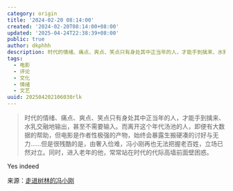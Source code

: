 ```yaml
---
category: origin
title: '2024-02-20 08:14:00'
created: '2024-02-20T08:14:00+08:00'
updated: '2025-04-24T22:38:39+08:00'
public: true
author: dkphhh
description: 时代的情绪、痛点、爽点、笑点只有身处其中正当年的人，才能手到擒来、水乳交融地输出，甚至不需要输入……
tags:
  - 电影
  - 评论
  - 文化
  - 情绪
  - 文艺
uuid: 202504202106030rlk
---
```


> 时代的情绪、痛点、爽点、笑点只有身处其中正当年的人，才能手到擒来、水乳交融地输出，甚至不需要输入。而离开这个年代汤池的人，即便有大数据的帮助，但电影是作者性极强的产物，始终会暴露生搬硬凑的讨好与无力……但是很残酷的是，由奢入俭难，冯小刚再也无法把握老百姓，立场已然对立。同时，进入老年的他，常常站在时代的代际高墙前面壁困惑。

Yes indeed

来源：[走进树林的冯小刚](https://mp.weixin.qq.com/s/KqbeK8fEZx6eiJCo4dBY0w)
